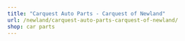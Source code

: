 ```yaml
---
title: "Carquest Auto Parts - Carquest of Newland"
url: /newland/carquest-auto-parts-carquest-of-newland/
shop: car parts
---
```

